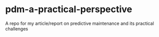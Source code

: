 # pdm-a-practical-perspective
A repo for my article/report on predictive maintenance and its practical challenges
